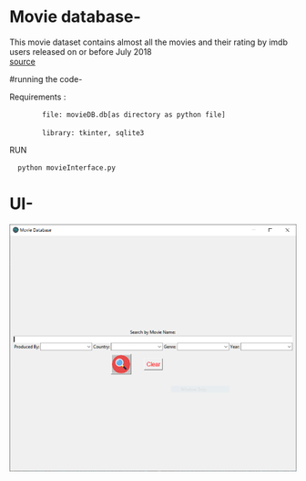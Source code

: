 # Movie database-
   This movie dataset contains almost all the movies and their rating by imdb users released on or before July 2018  
   [source](https://www.kaggle.com/datasets/rounakbanik/the-movies-dataset)

#running the code-
   
   Requirements : 
   
            file: movieDB.db[as directory as python file] 
   
            library: tkinter, sqlite3
   RUN
   
      python movieInterface.py

# UI-
![Screenshot](UI_sample.PNG)
